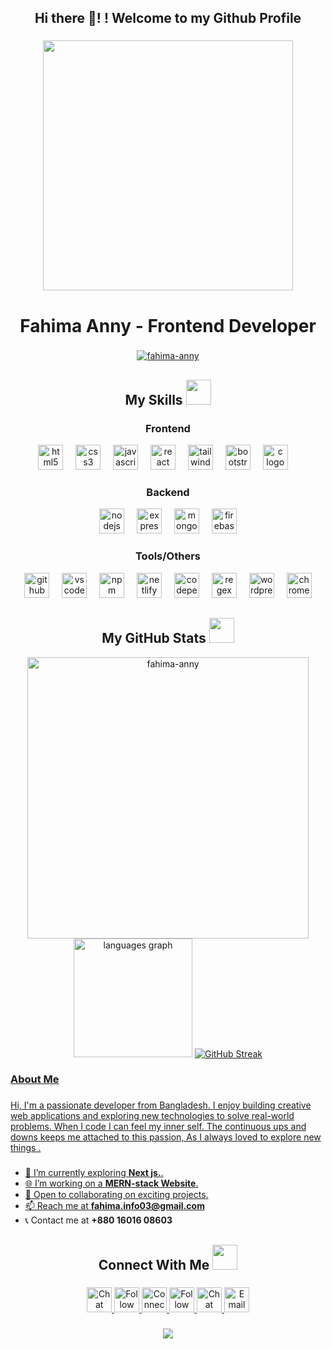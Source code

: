 <h2 align="center">Hi there 👋! !  Welcome to my Github Profile</h2>

###

<div align="center">
  <img height="400" src="https://i.ibb.co.com/vjLZg5s/freepik-upload-33195.jpg"  />
</div>

###

<h1 align="center">Fahima  Anny   - Frontend Developer</h1>


###
<p align="center"> <a href="https://github.com/fahima-anny/github-profile-trophy"><img src="https://github-profile-trophy.vercel.app/?username=fahima-anny&row=1&column=6&theme=onedark" alt="fahima-anny" /></a> </p>


###

<h2 align="center">My Skills <img src = "https://media2.giphy.com/media/QssGEmpkyEOhBCb7e1/giphy.gif?cid=ecf05e47a0n3gi1bfqntqmob8g9aid1oyj2wr3ds3mg700bl&rid=giphy.gif" width="40px" height="40px"></h2>

###
<h3 align="center">Frontend</h3>
<div align="center">
  <img src="https://skillicons.dev/icons?i=html" height="40" alt="html5 logo"  />
  <img width="12" />
  <img src="https://skillicons.dev/icons?i=css" height="40" alt="css3 logo"  />
  <img width="12" />
  <img src="https://skillicons.dev/icons?i=js" height="40" alt="javascript logo"  />
  <img width="12" />
  <img src="https://skillicons.dev/icons?i=react" height="40" alt="react logo"  />
  <img width="12" />
  <img src="https://skillicons.dev/icons?i=tailwind" height="40" alt="tailwindcss logo"  />
  <img width="12" />
  <img src="https://cdn.jsdelivr.net/gh/devicons/devicon/icons/bootstrap/bootstrap-original.svg" height="40" alt="bootstrap logo"  />
  <img width="12" />
  <img src="https://skillicons.dev/icons?i=c" height="40" alt="c logo"  />
  <img width="12" />
</div>

###

<h3 align="center">Backend</h3>
<div align="center">
  <img src="https://skillicons.dev/icons?i=nodejs" height="40" alt="nodejs logo"  />
  <img width="12" />
  <img src="https://skillicons.dev/icons?i=express" height="40" alt="express logo"  />
  <img width="12" />
  <img src="https://skillicons.dev/icons?i=mongodb" height="40" alt="mongodb logo"  />
  <img width="12" />
  <img src="https://skillicons.dev/icons?i=firebase" height="40" alt="firebase logo"  />
</div>

###

<h3 align="center">Tools/Others</h3>
<div align="center">
  <img src="https://skillicons.dev/icons?i=github" height="40" alt="github logo"  />
  <img width="12" />
  <img src="https://skillicons.dev/icons?i=vscode" height="40" alt="vscode logo"  />
  <img width="12" />
  <img src="https://cdn.simpleicons.org/npm/CB3837" height="40" alt="npm logo"  />
  <img width="12" />
  <img src="https://skillicons.dev/icons?i=netlify" height="40" alt="netlify logo"  />
  <img width="12" />
  <img src="https://skillicons.dev/icons?i=codepen" height="40" alt="codepen logo"  />
  <img width="12" />
  <img src="https://skillicons.dev/icons?i=regex" height="40" alt="regex logo" tooltip="regex" />
  <img width="12" />
  <img src="https://skillicons.dev/icons?i=wordpress" height="40" alt="wordpress logo"  />
  <img width="12" />
  <img src="https://cdn.jsdelivr.net/gh/devicons/devicon/icons/chrome/chrome-original.svg" height="40" alt="chrome logo"  />
</div>




###

<div align="center"  >

  <h2 > My GitHub Stats <img src='https://media1.giphy.com/media/du3J3cXyzhj75IOgvA/giphy.gif?cid=ecf05e47x2g034i9pzwtzzsd3xgg2w9nr94t4tflbbgo3008&rid=giphy.gif' width="40px" height="40px"> </h2>

 <img src="https://github-readme-stats.vercel.app/api?username=fahima-anny&show_icons=true&theme=gotham" alt="fahima-anny" width="450" />
  
  <img src="https://github-readme-stats.vercel.app/api/top-langs?username=fahima-anny&locale=en&hide_title=false&layout=compact&card_width=250&langs_count=5&theme=gotham&hide_border=false" height="190" alt="languages graph"  />

<a href="https://github.com/fahima-anny">
  <img src="https://nirzak-streak-stats.vercel.app/?user=fahima-anny&theme=gotham&hide_border=true&border_radius=4" alt="GitHub Streak" />
</div>




###
<h3 align="left">About Me</h3>


###

<p align="left">Hi, I'm a passionate developer from Bangladesh. I enjoy building creative web applications and exploring new technologies to solve real-world problems.  When I code I can feel my inner self. The continuous ups and downs keeps me attached to this passion, As I always loved to explore new things .<br>


  
###
  
 - 🌱 I’m currently exploring **Next js.**.  
 - 🌐 I’m working on a **MERN-stack Website**.  
 - 🚀 Open to collaborating on exciting projects.
 - 📫 Reach me at **fahima.info03@gmail.com**
 - 📞 Contact me at **+880 16016 08603**
</p>



<h2 align="center">Connect With Me <img src = "https://media2.giphy.com/media/al7grkbrCChTAPEfyh/giphy.gif?cid=ecf05e47a0n3gi1bfqntqmob8g9aid1oyj2wr3ds3mg700bl&rid=giphy.gif" width="40px" height="40px"></h2>

###

<div align="center">
    <a href="https://wa.me/+880 1601-608603" target="_blank">
    <img src="https://img.shields.io/static/v1?message=WhatsApp&logo=whatsapp&label=Chat%20on%20WhatsApp&color=25D366&logoColor=white&style=for-the-badge" height="40" alt="Chat with me on WhatsApp" />
  </a>
  <a href="https://www.facebook.com/fahima.akter.577750/" target="_blank">
    <img src="https://img.shields.io/static/v1?message=Facebook&logo=facebook&label=Follow%20me%20on%20Facebook&color=1877F2&logoColor=white&style=for-the-badge" height="40" alt="Follow me on Facebook" />
  </a>
  <a href="https://www.linkedin.com/in/fahima-akter-web-developer/" target="_blank">
    <img src="https://img.shields.io/static/v1?message=LinkedIn&logo=linkedin&label=Connect%20on%20LinkedIn&color=0077B5&logoColor=white&style=for-the-badge" height="40" alt="Connect with me on LinkedIn" />
  </a>
  <a href="https://x.com/AnnyFahima2021" target="_blank">
    <img src="https://img.shields.io/static/v1?message=Twitter&logo=twitter&label=Follow%20me%20on%20Twitter&color=1DA1F2&logoColor=white&style=for-the-badge" height="40" alt="Follow me on Twitter" />
  </a>
  <a href="https://discord.com/users/fahimaakter_57954" target="_blank">
    <img src="https://img.shields.io/static/v1?message=Discord&logo=discord&label=Chat%20on%20Discord&color=7289DA&logoColor=white&style=for-the-badge" height="40" alt="Chat with me on Discord" />
  </a>
<a href="https://mail.google.com/mail/?view=cm&fs=1&to=fahima.info03@gmail.com" target="_blank">
  <img src="https://img.shields.io/static/v1?message=Gmail&logo=gmail&label=Email%20me&color=D14836&logoColor=white&style=for-the-badge" height="40" alt="Email me at fahima.info03@gmail.com" />
</a>

</div>


###

<div align="center">
  <img src="https://visitor-badge.laobi.icu/badge?page_id=fahima-anny.fahima-anny&right_color=aqua"  />
</div>

###
